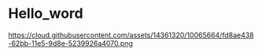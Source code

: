 # Hello_word

https://cloud.githubusercontent.com/assets/14361320/10065664/fd8ae438-62bb-11e5-9d8e-5239926a4070.png
